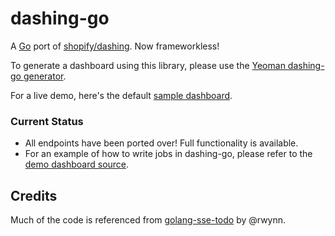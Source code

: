 dashing-go
==========

A [Go][1] port of [shopify/dashing][2]. Now frameworkless!

To generate a dashboard using this library, please use the [Yeoman dashing-go generator][3].

For a live demo, here's the default [sample dashboard][4].

### Current Status

* All endpoints have been ported over! Full functionality is available.
* For an example of how to write jobs in dashing-go, please refer to the [demo dashboard source][5].

Credits
-------

Much of the code is referenced from [golang-sse-todo][6] by @rwynn.

[1]: http://golang.org
[2]: http://shopify.github.io/dashing
[3]: https://github.com/gigablah/generator-dashing-go
[4]: http://dashing.kuanyen.net
[5]: https://github.com/gigablah/dashing-go-demo
[6]: https://github.com/rwynn/golang-sse-todo
